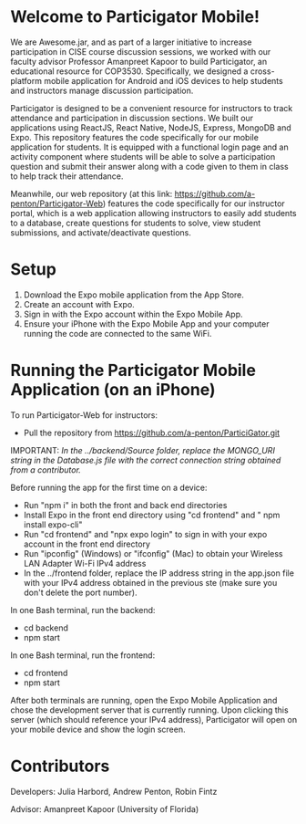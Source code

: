 # Welcome to Particigator Mobile!
We are Awesome.jar, and as part of a larger initiative to increase participation in CISE course discussion sessions, we worked with our faculty advisor Professor Amanpreet Kapoor to build Particigator, an educational resource for COP3530. Specifically, we designed a cross-platform mobile application for Android and iOS devices to help students and instructors manage discussion participation.

Particigator is designed to be a convenient resource for instructors to track attendance and participation in discussion sections. We built our applications using ReactJS, React Native, NodeJS, Express, MongoDB and Expo. This repository features the code specifically for our mobile application for students. It is equipped with a functional login page and an activity component where students will be able to solve a participation question and submit their answer along with a code given to them in class to help track their attendance.

Meanwhile, our web repository (at this link: https://github.com/a-penton/Particigator-Web) features the code specifically for our instructor portal, which is a web application allowing instructors to easily add students to a database, create questions for students to solve, view student submissions, and activate/deactivate questions.

# Setup
1. Download the Expo mobile application from the App Store.
2. Create an account with Expo. 
3. Sign in with the Expo account within the Expo Mobile App.
4. Ensure your iPhone with the Expo Mobile App and your computer running the code are connected to the same WiFi.

# Running the Particigator Mobile Application (on an iPhone)
To run Particigator-Web for instructors:

* Pull the repository from https://github.com/a-penton/ParticiGator.git

IMPORTANT: *In the ../backend/Source folder, replace the MONGO_URI string in the Database.js file with the correct connection string obtained from a contributor.*

Before running the app for the first time on a device:
* Run "npm i" in both the front and back end directories
* Install Expo in the front end directory using "cd frontend" and " npm install expo-cli"
* Run "cd frontend" and "npx expo login" to sign in with your expo account in the front end directory
* Run "ipconfig" (Windows) or "ifconfig" (Mac) to obtain your Wireless LAN Adapter Wi-Fi IPv4 address
* In the ../frontend folder, replace the IP address string in the app.json file with your IPv4 address obtained in the previous ste (make sure you don't delete the port number).

In one Bash terminal, run the backend:
* cd backend
* npm start

In one Bash terminal, run the frontend:
* cd frontend
* npm start

After both terminals are running, open the Expo Mobile Application and chose the development server that is currently running. Upon clicking this server (which should reference your IPv4 address), Particigator will open on your mobile device and show the login screen.

# Contributors
Developers: Julia Harbord, Andrew Penton, Robin Fintz

Advisor: Amanpreet Kapoor (University of Florida)